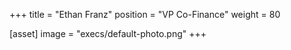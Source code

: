 +++
title = "Ethan Franz"
position = "VP Co-Finance"
weight = 80

[asset]
image = "execs/default-photo.png"
+++
